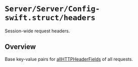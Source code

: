 # ``Server/Server/Config-swift.struct/headers``

Session-wide request headers.

## Overview

Base key-value pairs for [allHTTPHeaderFields](https://developer.apple.com/documentation/foundation/urlrequest/2011502-allhttpheaderfields) of all requests.
